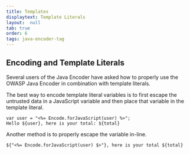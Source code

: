```yaml
---
title: Templates
displaytext: Template Literals
layout:  null
tab: true
order: 6
tags: java-encoder-tag
---
```



## Encoding and Template Literals

Several users of the Java Encoder have asked how to properly use the OWASP Java Encoder in combination with template literals.

The best way to encode template literal variables is to first escape the
untrusted data in a JavaScript variable and then place that variable in
the template literal.

	var user = "<%= Encode.forJavaScript(user) %>";
	Hello ${user}, here is your total: ${total}

Another method is to properly escape the variable in-line.

	${"<%= Encode.forJavaScript(user) $>"}, here is your total ${total}

